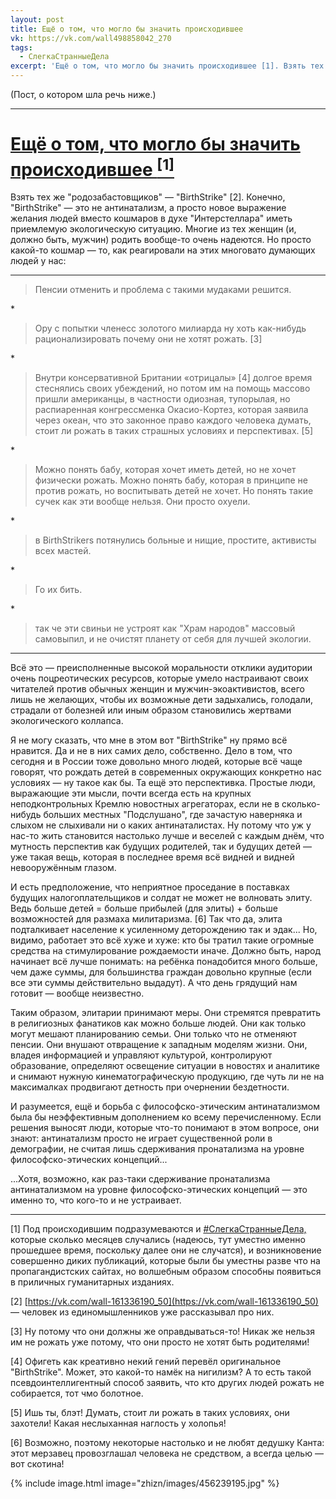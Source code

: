 ```yaml
---
layout: post
title: Ещё о том, что могло бы значить происходившее
vk: https://vk.com/wall498858042_270
tags:
  - СлегкаСтранныеДела
excerpt: 'Ещё о том, что могло бы значить происходившее [1]. Взять тех же "родозабастовщиков" — "BirthStrike" [2]. Конечно, "BirthStrike" — это не антинатализм, а просто новое выражение желания людей вместо кошмаров в духе "Интерстеллара" иметь приемлемую экологическую ситуацию. Многие из тех женщин (и, должно быть, мужчин) родить вообще-то очень надеются. Но просто какой-то кошмар — то, как реагировали на этих многовато думающих людей у нас:'
---
```

(Пост, о котором шла речь ниже.)

***

<h1><a href="{{ page.url | relative_url }}" style="color: inherit">Ещё о том, что могло бы значить происходившее <sup>[1]</sup></a></h1>

Взять тех же "родозабастовщиков" — "BirthStrike" \[2\]. Конечно, "BirthStrike" — это не антинатализм, а просто новое выражение желания людей вместо кошмаров в духе "Интерстеллара" иметь приемлемую экологическую ситуацию. Многие из тех женщин (и, должно быть, мужчин) родить вообще-то очень надеются. Но просто какой-то кошмар — то, как реагировали на этих многовато думающих людей у нас:

---

> Пенсии отменить и проблема с такими мудаками решится.

\*
> Ору с попытки членесс золотого милиарда ну хоть как-нибудь рационализировать почему они не хотят рожать. \[3\]

\*
>Внутри консервативной Британии «отрицалы» \[4\] долгое время стеснялись своих убеждений, но потом им на помощь массово пришли американцы, в частности одиозная, тупорылая, но распиаренная конгрессменка Окасио-Кортез, которая заявила через океан, что это законное право каждого человека думать, стоит ли рожать в таких страшных условиях и перспективах. \[5\]

\*
>Можно понять бабу, которая хочет иметь детей, но не хочет физически рожать. Можно понять бабу, которая в принципе не против рожать, но воспитывать детей не хочет. Но понять такие сучек как эти вообще нельзя. Они просто охуели.

\*
>в BirthStrikers потянулись больные и нищие, простите, активисты всех мастей.

\*
>Го их бить.

\*
>так че эти свиньи не устроят как "Храм народов" массовый самовыпил, и не очистят планету от себя для лучшей экологии.

---

Всё это — преисполненные высокой моральности отклики аудитории очень поцреотических ресурсов, которые умело настраивают своих читателей против обычных женщин и мужчин-экоактивистов, всего лишь не желающих, чтобы их возможные дети задыхались, голодали, страдали от болезней или иным образом становились жертвами экологического коллапса.

Я не могу сказать, что мне в этом вот "BirthStrike" ну прямо всё нравится. Да и не в них самих дело, собственно. Дело в том, что сегодня и в России тоже довольно много людей, которые всё чаще говорят, что рождать детей в современных окружающих конкретно нас условиях — ну такое как бы. Та ещё это перспективка. Простые люди, выражающие эти мысли, почти всегда есть на крупных неподконтрольных Кремлю новостных агрегаторах, если не в сколько-нибудь больших местных "Подслушано", где зачастую наверняка и слыхом не слыхивали ни о каких антинаталистах. Ну потому что уж у нас-то жить становится настолько лучше и веселей с каждым днём, что мутность перспектив как будущих родителей, так и будущих детей — уже такая вещь, которая в последнее время всё видней и видней невооружённым глазом. 

И есть предположение, что неприятное проседание в поставках будущих налогоплательщиков и солдат не может не волновать элиту. Ведь больше детей = больше прибылей (для элиты) + больше возможностей для размаха милитаризма. \[6\] Так что да, элита подталкивает население к усиленному деторождению так и эдак... Но, видимо, работает это всё хуже и хуже: кто бы тратил такие огромные средства на стимулирование рождаемости иначе. Должно быть, народ начинает всё лучше понимать: на ребёнка понадобится много больше, чем даже суммы, для большинства граждан довольно крупные (если все эти суммы действительно выдадут). А что день грядущий нам готовит — вообще неизвестно.

Таким образом, элитарии принимают меры. Они стремятся превратить в религиозных фанатиков как можно больше людей. Они как только могут мешают планированию семьи. Они только что не отменяют пенсии. Они внушают отвращение к западным моделям жизни. Они, владея информацией и управляют культурой, контролируют образование, определяют освещение ситуации в новостях и аналитике и снимают нужную кинематографическую продукцию, где чуть ли не на максималках продвигают детность при очернении бездетности. 

И разумеется, ещё и борьба с философско-этическим антинатализмом была бы неэффективным дополнением ко всему перечисленному. Если решения выносят люди, которые что-то понимают в этом вопросе, они знают: антинатализм просто не играет существенной роли в демографии, не считая лишь сдерживания пронатализма на уровне философско-этических концепций...

...Хотя, возможно, как раз-таки сдерживание пронатализма антинатализмом на уровне философско-этических концепций — это именно то, что кого-то и не устраивает.

---

\[1\] Под происходившим подразумеваются и [#СлегкаCтранныеДела,](poisk.html#СлегкаCтранныеДела,) которые сколько месяцев случались (надеюсь, тут уместно именно прошедшее время, поскольку далее они не случатся), и возникновение совершенно диких публикаций, которые были бы уместны разве что на пропагандистских сайтах, но волшебным образом способны появиться в приличных гуманитарных изданиях.

\[2\] [https://vk.com/wall-161336190_50](https://vk.com/wall-161336190_50) — человек из единомышленников уже рассказывал про них.

\[3\] Ну потому что они должны же оправдываться-то! Никак же нельзя им не рожать уже потому, что они просто не хотят быть родителями!

\[4\] Офигеть как креативно некий гений перевёл оригинальное "BirthStrike". Может, это какой-то намёк на нигилизм? А то есть такой псевдоинтеллигентный способ заявить, что кто других людей рожать не собирается, тот чмо болотное. 

\[5\] Ишь ты, блэт! Думать, стоит ли рожать в таких условиях, они захотели! Какая неслыханная наглость у холопья! 

\[6\] Возможно, поэтому некоторые настолько и не любят дедушку Канта: этот мерзавец провозглашал человека не средством, а всегда целью — вот скотина!

{% include image.html image="zhizn/images/456239195.jpg" %}